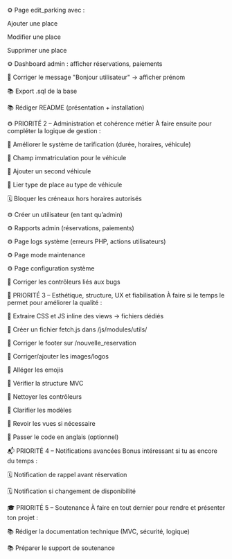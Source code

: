 

 ⚙️ Page edit_parking avec :

 Ajouter une place

 Modifier une place

 Supprimer une place



 ⚙️ Dashboard admin : afficher réservations, paiements
 

 👤 Corriger le message "Bonjour utilisateur" → afficher prénom

 📚 Export .sql de la base

 📚 Rédiger README (présentation + installation)

⚙️ PRIORITÉ 2 – Administration et cohérence métier
À faire ensuite pour compléter la logique de gestion :

 🔁 Améliorer le système de tarification (durée, horaires, véhicule)

 👤 Champ immatriculation pour le véhicule

 👤 Ajouter un second véhicule

 👤 Lier type de place au type de véhicule

 🗓️ Bloquer les créneaux hors horaires autorisés

 ⚙️ Créer un utilisateur (en tant qu’admin)

 ⚙️ Rapports admin (réservations, paiements)

 ⚙️ Page logs système (erreurs PHP, actions utilisateurs)

 ⚙️ Page mode maintenance

 ⚙️ Page configuration système

 🧠 Corriger les contrôleurs liés aux bugs

🎨 PRIORITÉ 3 – Esthétique, structure, UX et fiabilisation
À faire si le temps le permet pour améliorer la qualité :

 🎨 Extraire CSS et JS inline des views → fichiers dédiés

 🎨 Créer un fichier fetch.js dans /js/modules/utils/

 🎨 Corriger le footer sur /nouvelle_reservation

 🎨 Corriger/ajouter les images/logos

 🎨 Alléger les emojis

 🧠 Vérifier la structure MVC

 🧠 Nettoyer les contrôleurs

 🧠 Clarifier les modèles

 🧠 Revoir les vues si nécessaire

 🧠 Passer le code en anglais (optionnel)

📬 PRIORITÉ 4 – Notifications avancées
Bonus intéressant si tu as encore du temps :

 🗓️ Notification de rappel avant réservation

 🗓️ Notification si changement de disponibilité

🎓 PRIORITÉ 5 – Soutenance
À faire en tout dernier pour rendre et présenter ton projet :

 📚 Rédiger la documentation technique (MVC, sécurité, logique)

 📚 Préparer le support de soutenance

